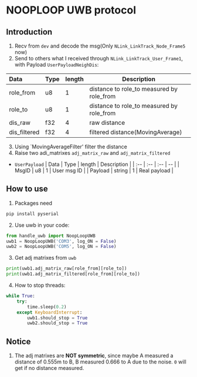 # NOOPLOOP UWB protocol
## Introduction
1. Recv from `dev` and decode the msg(Only `NLink_LinkTrack_Node_Frame5` now)
2. Send to others what I received through `NLink_LinkTrack_User_Frame1`, with Payload `UserPayloadNeighDis`:

| Data | Type | length | Description |
| :-- | :-- | :-- | -- |
| role_from | u8 | 1 | distance to role_to measured by role_from |
| role_to | u8 | 1 | distance to role_to measured by role_from |
| dis_raw | f32 | 4 | raw distance |
| dis_filtered | f32 | 4 | filtered distance(MovingAverage) |
3. Using `MovingAverageFilter' filter the distance
4. Raise two adi_matrixes `adj_matrix_raw` and `adj_matrix_filtered`

- `UserPayload`
| Data | Type | length | Description |
| :-- | :-- | :-- | -- |
| MsgID | u8 | 1 | User msg ID |
| Payload | string | 1 | Real payload |
## How to use
1. Packages need
```bash
pip install pyserial
```
2. Use uwb in your code: 
```python
from handle_uwb import NoopLoopUWB
uwb1 = NoopLoopUWB('COM3', log_ON = False)
uwb2 = NoopLoopUWB('COM5', log_ON = False)
```
3. Get adj matrixes from `uwb`
```python
print(uwb1.adj_matrix_raw[role_from][role_to])
print(uwb1.adj_matrix_filtered[role_from][role_to])
```
4. How to stop threads: 
```python
while True:
    try:
        time.sleep(0.2)
    except KeyboardInterrupt:
        uwb1.should_stop = True
        uwb2.should_stop = True
```

## Notice
1. The adj matrixes are **NOT symmetric**, since maybe A measured a distance of 0.555m to B, B measured 0.666 to A due to the noise. `0` will get if no distance measured.